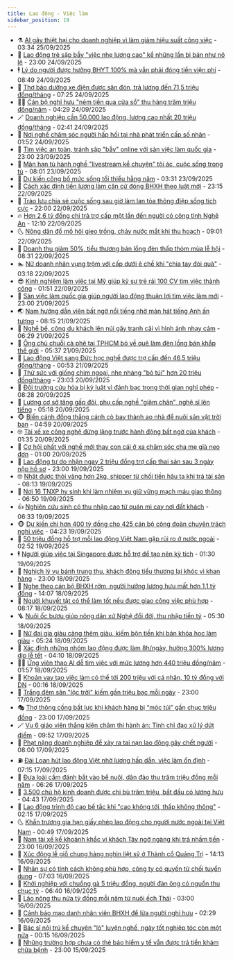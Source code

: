 ```yaml
---
title: Lao động - Việc làm
sidebar_position: 19
---
```


<!-- dantri-lao-dong-viec-lam:START -->
- ⚗️ [AI gây thiệt hại cho doanh nghiệp vì làm giảm hiệu suất công việc](https://dantri.com.vn/lao-dong-viec-lam/ai-gay-thiet-hai-cho-doanh-nghiep-vi-lam-giam-hieu-suat-cong-viec-20250925090708175.htm) - 03:34 25/09/2025
- 🙉 [Lao động trẻ sập bẫy &quot;việc nhẹ lương cao&quot; kể những lần bị bán như nô lệ](https://dantri.com.vn/lao-dong-viec-lam/lao-dong-tre-sap-bay-viec-nhe-luong-cao-ke-nhung-lan-bi-ban-nhu-no-le-20250924114228792.htm) - 23:00 24/09/2025
- 🕴 [Lý do người được hưởng BHYT 100% mà vẫn phải đóng tiền viện phí](https://dantri.com.vn/lao-dong-viec-lam/ly-do-nguoi-duoc-huong-bhyt-100-ma-van-phai-dong-tien-vien-phi-20250924130147871.htm) - 08:49 24/09/2025
- 🧐 [Thợ bảo dưỡng xe điện được săn đón, trả lương đến 71,5 triệu đồng/tháng](https://dantri.com.vn/lao-dong-viec-lam/tho-bao-duong-xe-dien-duoc-san-don-tra-luong-den-715-trieu-dongthang-20250923134841910.htm) - 07:25 24/09/2025
- 🧑‍💻 [Cán bộ nghỉ hưu &quot;ném tiền qua cửa sổ&quot; thu hàng trăm triệu đồng/năm](https://dantri.com.vn/lao-dong-viec-lam/can-bo-nghi-huu-nem-tien-qua-cua-so-thu-hang-tram-trieu-dongnam-20250924103049087.htm) - 04:29 24/09/2025
- 🪄 [Doanh nghiệp cần 50.000 lao động, lương cao nhất 20 triệu đồng/tháng](https://dantri.com.vn/lao-dong-viec-lam/doanh-nghiep-can-50000-lao-dong-luong-cao-nhat-20-trieu-dongthang-20250924091426301.htm) - 02:41 24/09/2025
- 🦣 [Nơi nghề chăm sóc người hấp hối tại nhà phát triển cấp số nhân](https://dantri.com.vn/lao-dong-viec-lam/noi-nghe-cham-soc-nguoi-hap-hoi-tai-nha-phat-trien-cap-so-nhan-20250923170339123.htm) - 01:52 24/09/2025
- 🎡 [Tìm việc an toàn, tránh sập &quot;bẫy&quot; online với sàn việc làm quốc gia](https://dantri.com.vn/lao-dong-viec-lam/tim-viec-an-toan-tranh-sap-bay-online-voi-san-viec-lam-quoc-gia-20250923172241756.htm) - 23:00 23/09/2025
- 🦍 [Mãn hạn tù hành nghề &quot;livestream kể chuyện&quot; tội ác, cuộc sống trong tù](https://dantri.com.vn/lao-dong-viec-lam/man-han-tu-hanh-nghe-livestream-ke-chuyen-toi-ac-cuoc-song-trong-tu-20250923102907255.htm) - 08:01 23/09/2025
- 🫶 [Dự kiến công bố mức sống tối thiểu hằng năm](https://dantri.com.vn/lao-dong-viec-lam/du-kien-cong-bo-muc-song-toi-thieu-hang-nam-20250923100950108.htm) - 03:31 23/09/2025
- 🥸 [Cách xác định tiền lương làm căn cứ đóng BHXH theo luật mới](https://dantri.com.vn/lao-dong-viec-lam/cach-xac-dinh-tien-luong-lam-can-cu-dong-bhxh-theo-luat-moi-20250922125252908.htm) - 23:15 22/09/2025
- 🎡 [Trào lưu chia sẻ cuộc sống sau giờ làm lan tỏa thông điệp sống tích cực](https://dantri.com.vn/lao-dong-viec-lam/trao-luu-chia-se-cuoc-song-sau-gio-lam-lan-toa-thong-diep-song-tich-cuc-20250922095019802.htm) - 22:00 22/09/2025
- 🔥 [Hơn 2,6 tỷ đồng chi trả trợ cấp một lần đến người có công tỉnh Nghệ An](https://dantri.com.vn/lao-dong-viec-lam/hon-26-ty-dong-chi-tra-tro-cap-mot-lan-den-nguoi-co-cong-tinh-nghe-an-20250922161505503.htm) - 12:10 22/09/2025
- 🌜 [Nông dân đổ mồ hôi gieo trồng, chảy nước mắt khi thu hoạch](https://dantri.com.vn/lao-dong-viec-lam/nong-dan-do-mo-hoi-gieo-trong-chay-nuoc-mat-khi-thu-hoach-20250922102242953.htm) - 09:01 22/09/2025
- 🤭 [Doanh thu giảm 50%, tiểu thương bán lồng đèn thấp thỏm mùa lễ hội](https://dantri.com.vn/lao-dong-viec-lam/doanh-thu-giam-50-tieu-thuong-ban-long-den-thap-thom-mua-le-hoi-20250920120555927.htm) - 08:31 22/09/2025
- 🏊 [Nữ doanh nhân vụng trộm với cấp dưới ê chề khi &quot;chia tay đòi quà&quot;](https://dantri.com.vn/lao-dong-viec-lam/nu-doanh-nhan-vung-trom-voi-cap-duoi-e-che-khi-chia-tay-doi-qua-20250921171514449.htm) - 03:18 22/09/2025
- 😎 [Kinh nghiệm làm việc tại Mỹ giúp kỹ sư trẻ rải 100 CV tìm việc thành công](https://dantri.com.vn/lao-dong-viec-lam/kinh-nghiem-lam-viec-tai-my-giup-ky-su-tre-rai-100-cv-tim-viec-thanh-cong-20250922014217877.htm) - 01:51 22/09/2025
- 🤖 [Sàn việc làm quốc gia giúp người lao động thuận lợi tìm việc làm mới](https://dantri.com.vn/lao-dong-viec-lam/san-viec-lam-quoc-gia-giup-nguoi-lao-dong-thuan-loi-tim-viec-lam-moi-20250920204332433.htm) - 23:00 21/09/2025
- 🌏 [Nam hướng dẫn viên bất ngờ nổi tiếng nhờ màn hát tiếng Anh ấn tượng](https://dantri.com.vn/lao-dong-viec-lam/nam-huong-dan-vien-bat-ngo-noi-tieng-nho-man-hat-tieng-anh-an-tuong-20250920232343138.htm) - 08:15 21/09/2025
- 🦏 [Nghề bế, cõng du khách lên núi gây tranh cãi vì hình ảnh nhạy cảm](https://dantri.com.vn/lao-dong-viec-lam/nghe-be-cong-du-khach-len-nui-gay-tranh-cai-vi-hinh-anh-nhay-cam-20250920213701542.htm) - 06:29 21/09/2025
- 🤔 [Ông chủ chuỗi cà phê tại TPHCM bỏ về quê làm đèn lồng bán khắp thế giới](https://dantri.com.vn/lao-dong-viec-lam/ong-chu-chuoi-ca-phe-tai-tphcm-bo-ve-que-lam-den-long-ban-khap-the-gioi-20250920105008460.htm) - 05:37 21/09/2025
- 🌮 [Lao động Việt sang Đức học nghề được trợ cấp đến 46,5 triệu đồng/tháng](https://dantri.com.vn/lao-dong-viec-lam/lao-dong-viet-sang-duc-hoc-nghe-duoc-tro-cap-den-465-trieu-dongthang-20250920174020292.htm) - 00:53 21/09/2025
- 💪 [Thử sức với giống chim ngoại, nhẹ nhàng &quot;bỏ túi&quot; hơn 20 triệu đồng/tháng](https://dantri.com.vn/lao-dong-viec-lam/thu-suc-voi-giong-chim-ngoai-nhe-nhang-bo-tui-hon-20-trieu-dongthang-20250920093536902.htm) - 23:03 20/09/2025
- 💪 [Đội trưởng cứu hỏa bị kỷ luật vì đánh bạc trong thời gian nghỉ phép](https://dantri.com.vn/lao-dong-viec-lam/doi-truong-cuu-hoa-bi-ky-luat-vi-danh-bac-trong-thoi-gian-nghi-phep-20250919161146826.htm) - 08:28 20/09/2025
- 🦒 [Lương cơ sở tăng gấp đôi, phụ cấp nghề &quot;giậm chân&quot;, nghệ sĩ lên tiếng](https://dantri.com.vn/lao-dong-viec-lam/luong-co-so-tang-gap-doi-phu-cap-nghe-giam-chan-nghe-si-len-tieng-20250919095300663.htm) - 05:18 20/09/2025
- 🐵 [Biến cánh đồng thẳng cánh cò bay thành ao nhà để nuôi sản vật trời ban](https://dantri.com.vn/lao-dong-viec-lam/bien-canh-dong-thang-canh-co-bay-thanh-ao-nha-de-nuoi-san-vat-troi-ban-20250919131929738.htm) - 04:59 20/09/2025
- 🤓 [Tài xế xe công nghệ đứng lặng trước hành động bất ngờ của khách](https://dantri.com.vn/lao-dong-viec-lam/tai-xe-xe-cong-nghe-dung-lang-truoc-hanh-dong-bat-ngo-cua-khach-20250919104334249.htm) - 01:35 20/09/2025
- 🧐 [Cơ hội phất với nghề mới thay con cái ở xa chăm sóc cha mẹ già neo đơn](https://dantri.com.vn/lao-dong-viec-lam/co-hoi-phat-voi-nghe-moi-thay-con-cai-o-xa-cham-soc-cha-me-gia-neo-don-20250918151451974.htm) - 01:00 20/09/2025
- 💪 [Lao động tự do nhận ngay 2 triệu đồng trợ cấp thai sản sau 3 ngày nộp hồ sơ](https://dantri.com.vn/lao-dong-viec-lam/lao-dong-tu-do-nhan-ngay-2-trieu-dong-tro-cap-thai-san-sau-3-ngay-nop-ho-so-20250919195431131.htm) - 23:00 19/09/2025
- 🤓 [Nhặt được thỏi vàng hơn 2kg, shipper từ chối tiền hậu tạ khi trả tài sản](https://dantri.com.vn/lao-dong-viec-lam/nhat-duoc-thoi-vang-hon-2kg-shipper-tu-choi-tien-hau-ta-khi-tra-tai-san-20250919123017016.htm) - 08:13 19/09/2025
- 💯 [Nơi 16 TNXP hy sinh khi làm nhiệm vụ giữ vững mạch máu giao thông](https://dantri.com.vn/lao-dong-viec-lam/noi-16-tnxp-hy-sinh-khi-lam-nhiem-vu-giu-vung-mach-mau-giao-thong-20250919104653291.htm) - 06:50 19/09/2025
- 👍 [Nghiên cứu sinh có thu nhập cao từ quán mì cay nơi đất khách](https://dantri.com.vn/lao-dong-viec-lam/nghien-cuu-sinh-co-thu-nhap-cao-tu-quan-mi-cay-noi-dat-khach-20250918094503145.htm) - 06:33 19/09/2025
- 🐵 [Dự kiến chi hơn 400 tỷ đồng cho 425 cán bộ công đoàn chuyên trách nghỉ việc](https://dantri.com.vn/lao-dong-viec-lam/du-kien-chi-hon-400-ty-dong-cho-425-can-bo-cong-doan-chuyen-trach-nghi-viec-20250919110013188.htm) - 04:23 19/09/2025
- 💂 [50 triệu đồng hỗ trợ mỗi lao động Việt Nam gặp rủi ro ở nước ngoài](https://dantri.com.vn/lao-dong-viec-lam/50-trieu-dong-ho-tro-moi-lao-dong-viet-nam-gap-rui-ro-o-nuoc-ngoai-20250918172703628.htm) - 02:52 19/09/2025
- 🕴 [Người giúp việc tại Singapore được hỗ trợ để tạo nên kỳ tích](https://dantri.com.vn/lao-dong-viec-lam/nguoi-giup-viec-tai-singapore-duoc-ho-tro-de-tao-nen-ky-tich-20250917145726375.htm) - 01:30 19/09/2025
- 👀 [Nghịch lý vụ bánh trung thu, khách đông tiểu thương lại khóc vì khan hàng](https://dantri.com.vn/lao-dong-viec-lam/nghich-ly-vu-banh-trung-thu-khach-dong-tieu-thuong-lai-khoc-vi-khan-hang-20250918163606543.htm) - 23:00 18/09/2025
- 🦄 [Nghe theo cán bộ BHXH rởm, người hưởng lương hưu mất hơn 1,1 tỷ đồng](https://dantri.com.vn/lao-dong-viec-lam/nghe-theo-can-bo-bhxh-rom-nguoi-huong-luong-huu-mat-hon-11-ty-dong-20250918182916526.htm) - 14:07 18/09/2025
- 🔭 [Người khuyết tật có thể làm tốt nếu được giao công việc phù hợp](https://dantri.com.vn/lao-dong-viec-lam/nguoi-khuyet-tat-co-the-lam-tot-neu-duoc-giao-cong-viec-phu-hop-20250918125007371.htm) - 08:17 18/09/2025
- 🪜 [Nuôi ốc bươu giúp nông dân xứ Nghệ đổi đời, thu nhập tiền tỷ](https://dantri.com.vn/lao-dong-viec-lam/nuoi-oc-buou-giup-nong-dan-xu-nghe-doi-doi-thu-nhap-tien-ty-20250917202214839.htm) - 05:30 18/09/2025
- 🌊 [Nữ đại gia giàu càng thêm giàu, kiếm bộn tiền khi bán khóa học làm giàu](https://dantri.com.vn/lao-dong-viec-lam/nu-dai-gia-giau-cang-them-giau-kiem-bon-tien-khi-ban-khoa-hoc-lam-giau-20250917100606465.htm) - 05:24 18/09/2025
- 💯 [Xác định những nhóm lao động được làm 8h/ngày, hưởng 300% lương dịp lễ tết](https://dantri.com.vn/lao-dong-viec-lam/xac-dinh-nhung-nhom-lao-dong-duoc-lam-8hngay-huong-300-luong-dip-le-tet-20250918093255586.htm) - 04:10 18/09/2025
- 👨‍🏫 [Ứng viên thạo AI dễ tìm việc với mức lương hơn 440 triệu đồng/năm](https://dantri.com.vn/lao-dong-viec-lam/ung-vien-thao-ai-de-tim-viec-voi-muc-luong-hon-440-trieu-dongnam-20250917140946326.htm) - 01:57 18/09/2025
- 🙉 [Khoản vay tạo việc làm có thể tới 200 triệu với cá nhân, 10 tỷ đồng với DN](https://dantri.com.vn/lao-dong-viec-lam/khoan-vay-tao-viec-lam-co-the-toi-200-trieu-voi-ca-nhan-10-ty-dong-voi-dn-20250917154855818.htm) - 00:16 18/09/2025
- 🦄 [Trắng đêm săn &quot;lộc trời&quot; kiếm gần triệu bạc mỗi ngày](https://dantri.com.vn/lao-dong-viec-lam/trang-dem-san-loc-troi-kiem-gan-trieu-bac-moi-ngay-20250917113217901.htm) - 23:00 17/09/2025
- 🎭 [Thợ thông cống bất lực khi khách hàng bị “móc túi” gần chục triệu đồng](https://dantri.com.vn/lao-dong-viec-lam/tho-thong-cong-bat-luc-khi-khach-hang-bi-moc-tui-gan-chuc-trieu-dong-20250917111820928.htm) - 23:00 17/09/2025
- 🪄 [Vụ 6 giáo viên thắng kiện chậm thi hành án: Tỉnh chỉ đạo xử lý dứt điểm](https://dantri.com.vn/lao-dong-viec-lam/vu-6-giao-vien-thang-kien-cham-thi-hanh-an-tinh-chi-dao-xu-ly-dut-diem-20250917162402014.htm) - 09:52 17/09/2025
- 🌁 [Phạt nặng doanh nghiệp để xảy ra tai nạn lao động gây chết người](https://dantri.com.vn/lao-dong-viec-lam/phat-nang-doanh-nghiep-de-xay-ra-tai-nan-lao-dong-gay-chet-nguoi-20250916232241946.htm) - 08:00 17/09/2025
- ⛽️ [Đài Loan hút lao động Việt nhờ lương hấp dẫn, việc làm ổn định](https://dantri.com.vn/lao-dong-viec-lam/dai-loan-hut-lao-dong-viet-nho-luong-hap-dan-viec-lam-on-dinh-20250917114030551.htm) - 07:15 17/09/2025
- 🤩 [Đưa loài cấm đánh bắt vào bể nuôi, dân đảo thu trăm triệu đồng mỗi năm](https://dantri.com.vn/lao-dong-viec-lam/dua-loai-cam-danh-bat-vao-be-nuoi-dan-dao-thu-tram-trieu-dong-moi-nam-20250916185147413.htm) - 06:26 17/09/2025
- 🌝 [3.500 chủ hộ kinh doanh được chi bù trăm triệu, bắt đầu có lương hưu](https://dantri.com.vn/lao-dong-viec-lam/3500-chu-ho-kinh-doanh-duoc-chi-bu-tram-trieu-bat-dau-co-luong-huu-20250917103349781.htm) - 04:43 17/09/2025
- 🤗 [Lao động trình độ cao bế tắc khi &quot;cao không tới, thấp không thông&quot;](https://dantri.com.vn/lao-dong-viec-lam/lao-dong-trinh-do-cao-be-tac-khi-cao-khong-toi-thap-khong-thong-20250916160924510.htm) - 02:15 17/09/2025
- 🌜 [Khẩn trương gia hạn giấy phép lao động cho người nước ngoài tại Việt Nam](https://dantri.com.vn/lao-dong-viec-lam/khan-truong-gia-han-giay-phep-lao-dong-cho-nguoi-nuoc-ngoai-tai-viet-nam-20250916172336671.htm) - 00:49 17/09/2025
- 👀 [Nam tài xế kể khoảnh khắc vị khách Tây ngỡ ngàng khi trả nhầm tiền](https://dantri.com.vn/lao-dong-viec-lam/nam-tai-xe-ke-khoanh-khac-vi-khach-tay-ngo-ngang-khi-tra-nham-tien-20250916160902599.htm) - 23:00 16/09/2025
- 🫣 [Xúc động lễ giỗ chung hàng nghìn liệt sỹ ở Thành cổ Quảng Trị](https://dantri.com.vn/lao-dong-viec-lam/xuc-dong-le-gio-chung-hang-nghin-liet-sy-o-thanh-co-quang-tri-20250916201957727.htm) - 14:13 16/09/2025
- 🧠 [Nhân sự có tính cách không phù hợp, công ty có quyền từ chối tuyển dụng](https://dantri.com.vn/lao-dong-viec-lam/nhan-su-co-tinh-cach-khong-phu-hop-cong-ty-co-quyen-tu-choi-tuyen-dung-20250915103708966.htm) - 07:03 16/09/2025
- 🎊 [Khởi nghiệp với chuồng gà 5 triệu đồng, người đàn ông có nguồn thu chục tỷ](https://dantri.com.vn/lao-dong-viec-lam/khoi-nghiep-voi-chuong-ga-5-trieu-dong-nguoi-dan-ong-co-nguon-thu-chuc-ty-20250916094409649.htm) - 06:40 16/09/2025
- 🧰 [Lão nông thu nửa tỷ đồng mỗi năm từ nuôi ếch Thái](https://dantri.com.vn/lao-dong-viec-lam/lao-nong-thu-nua-ty-dong-moi-nam-tu-nuoi-ech-thai-20250915160614819.htm) - 03:00 16/09/2025
- 🐘 [Cảnh báo mạo danh nhân viên BHXH để lừa người nghỉ hưu](https://dantri.com.vn/lao-dong-viec-lam/canh-bao-mao-danh-nhan-vien-bhxh-de-lua-nguoi-nghi-huu-20250916004050928.htm) - 02:29 16/09/2025
- 🥳 [Bác sĩ nội trú kể chuyện &quot;lò&quot; luyện nghề, ngày tốt nghiệp tóc còn một nửa](https://dantri.com.vn/lao-dong-viec-lam/bac-si-noi-tru-ke-chuyen-lo-luyen-nghe-ngay-tot-nghiep-toc-con-mot-nua-20250915160048150.htm) - 00:15 16/09/2025
- 🐎 [Những trường hợp chưa có thẻ bảo hiểm y tế vẫn được trả tiền khám chữa bệnh](https://dantri.com.vn/lao-dong-viec-lam/nhung-truong-hop-chua-co-the-bao-hiem-y-te-van-duoc-tra-tien-kham-chua-benh-20250915125757834.htm) - 23:00 15/09/2025<!-- dantri-lao-dong-viec-lam:END -->
